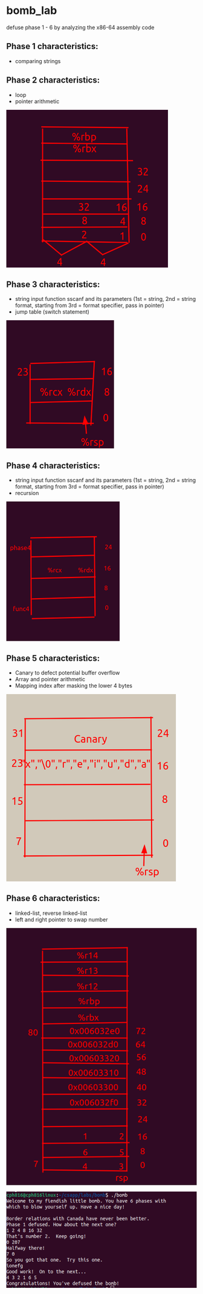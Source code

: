 # bomb_lab
defuse phase 1 - 6 by analyzing the x86-64 assembly code


## Phase 1 characteristics:
 - comparing strings 
 
 
## Phase 2 characteristics:
 - loop
 - pointer arithmetic

![](phase2.png)


## Phase 3 characteristics:
 - string input function sscanf and its parameters (1st = string, 2nd = string format, starting from 3rd = format specifier, pass in pointer)
 - jump table (switch statement)

![](phase3.png)


## Phase 4 characteristics:
 - string input function sscanf and its parameters (1st = string, 2nd = string format, starting from 3rd = format specifier, pass in pointer)
 - recursion

![](phase4.png)


## Phase 5 characteristics:
  - Canary to defect potential buffer overflow
  - Array and pointer arithmetic
  - Mapping index after masking the lower 4 bytes
    
![](phase5.png)


## Phase 6 characteristics:
  - linked-list, reverse linked-list
  - left and right pointer to swap number
    
![](phase6.png)


![](defused.png)
